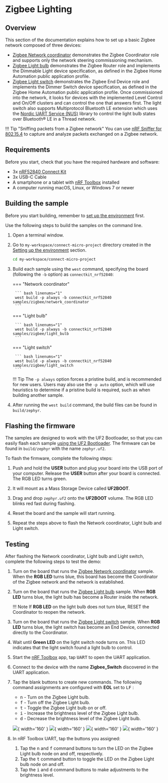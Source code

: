 # Zigbee Lighting

## Overview

This section of the documentation explains how to set up a basic Zigbee network composed of three devices:

- [Zigbee Network coordinator] demonstrates the Zigbee Coordinator role and supports only the network steering commissioning mechanism.
- [Zigbee Light bulb] demonstrates the Zigbee Router role and implements the Dimmable Light device specification, as defined in the Zigbee Home Automation public application profile.
- [Zigbee Light switch] demonstrates the Zigbee End Device role and implements the Dimmer Switch device specification, as defined in the Zigbee Home Automation public application profile. Once commissioned into the network, it looks for devices with the implemented Level Control and On/Off clusters and can control the one that answers first. The light switch also supports Multiprotocol Bluetooth LE extension which uses the [Nordic UART Service (NUS)] library to control the light bulb states over Bluetooth® LE in a Thread network.

!!! Tip "Sniffing packets from a Zigbee network" 
    You can use [nRF Sniffer for 802.15.4](../../../nrf802154-sniffer/index.md) to capture and analyze packets exchanged on a Zigbee network.

## Requirements

Before you start, check that you have the required hardware and software:

- 3x [nRF52840 Connect Kit](https://makerdiary.com/products/nrf52840-connectkit)
- 3x USB-C Cable
- A smartphone or a tablet with [nRF Toolbox] installed
- A computer running macOS, Linux, or Windows 7 or newer

## Building the sample

Before you start building, remember to [set up the environment](../../setup.md) first.

Use the following steps to build the samples on the command line.

1. Open a terminal window.

2. Go to `my-workspace/connect-micro-project` directory created in the [Setting up the environment](../../setup.md#get-the-code) section.

    ``` bash linenums="1"
    cd my-workspace/connect-micro-project
    ```

3. Build each sample using the `west` command, specifying the board (following the `-b` option) as `connectkit_nrf52840`:

    === "Network coordinator"

        ``` bash linenums="1"
        west build -p always -b connectkit_nrf52840 samples/zigbee/network_coordinator
        ``` 

    === "Light bulb"

        ``` bash linenums="1"
        west build -p always -b connectkit_nrf52840 samples/zigbee/light_bulb
        ```
    
    === "Light switch"

        ``` bash linenums="1"
        west build -p always -b connectkit_nrf52840 samples/zigbee/light_switch
        ```  

    !!! Tip
        The `-p always` option forces a pristine build, and is recommended for new users. Users may also use the `-p auto` option, which will use heuristics to determine if a pristine build is required, such as when building another sample.

4. After running the `west build` command, the build files can be found in `build/zephyr`.

## Flashing the firmware

The samples are designed to work with the UF2 Bootloader, so that you can easily flash each sample [using the UF2 Bootloader](../../../../programming/uf2boot.md). The firmware can be found in `build/zephyr` with the name `zephyr.uf2`.

To flash the firmware, complete the following steps:

1. Push and hold the __USER__ button and plug your board into the USB port of your computer. Release the __USER__ button after your board is connected. The RGB LED turns green.

2. It will mount as a Mass Storage Device called __UF2BOOT__.

3. Drag and drop `zephyr.uf2` onto the __UF2BOOT__ volume. The RGB LED blinks red fast during flashing.

4. Reset the board and the sample will start running.

5. Repeat the steps above to flash the Network coordinator, Light bulb and Light switch.

## Testing

After flashing the Network coordinator, Light bulb and Light switch, complete the following steps to test the demo:

1. Turn on the board that runs the [Zigbee Network coordinator] sample. When the __RGB LED__ turns blue, this board has become the Coordinator of the Zigbee network and the network is established.
2. Turn on the board that runs the [Zigbee Light bulb] sample. When __RGB LED__ turns blue, the light bulb has become a Router inside the network.

    !!! Note
        If __RGB LED__ on the light bulb does not turn blue, RESET the Coordinator to reopen the network.

3. Turn on the board that runs the [Zigbee Light switch] sample. When __RGB LED__ turns blue, the light switch has become an End Device, connected directly to the Coordinator.
4. Wait until __Green LED__ on the light switch node turns on. This LED indicates that the light switch found a light bulb to control.
5. Start the [nRF Toolbox] app, tap <kbd>UART</kbd> to open the UART application.
6. Connect to the device with the name __Zigbee_Switch__ discovered in the UART application.
7. Tap the blank buttons to create new commands. The following command assignments are configured with __EOL__ set to <kbd>LF</kbd> :

    * <kbd>n</kbd> - Turn on the Zigbee Light bulb.
    * <kbd>f</kbd> - Turn off the Zigbee Light bulb.
    * <kbd>t</kbd> - Toggle the Zigbee Light bulb on or off.
    * <kbd>i</kbd> - Increase the brightness level of the Zigbee Light bulb.
    * <kbd>d</kbd> - Decrease the brightness level of the Zigbee Light bulb.

    ![](../../../../assets/images/nrf_toolbox_uart.png){ width='160' }
    ![](../../../../assets/images/nrf_toolbox_uart_connect.png){ width='160' }
    ![](../../../../assets/images/nrf_toolbox_switch_conf.png){ width='160' }
    ![](../../../../assets/images/nrf_toolbox_zigbee_switch_ui.png){ width='160' }

8. In nRF Toolbox UART, tap the buttons you assigned:

    1. Tap the <kbd>n</kbd> and <kbd>f</kbd> command buttons to turn the LED on the Zigbee Light bulb node on and off, respectively.
    2. Tap the <kbd>t</kbd> command button to toggle the LED on the Zigbee Light bulb node on and off.
    3. Tap the <kbd>i</kbd> and <kbd>d</kbd> command buttons to make adjustments to the brightness level.

[Zigbee Network coordinator]: https://github.com/makerdiary/connect-micro-project/tree/main/samples/zigbee/network_coordinator
[Zigbee Light switch]: https://github.com/makerdiary/connect-micro-project/tree/main/samples/zigbee/light_switch
[Zigbee Light bulb]: https://github.com/makerdiary/connect-micro-project/tree/main/samples/zigbee/light_bulb
[nRF Toolbox]: https://www.nordicsemi.com/Software-and-Tools/Development-Tools/nRF-Toolbox
[Nordic UART Service (NUS)]: https://developer.nordicsemi.com/nRF_Connect_SDK/doc/latest/nrf/libraries/bluetooth_services/services/nus.html#nus-service-readme